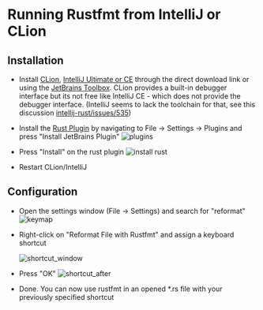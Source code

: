 # Running Rustfmt from IntelliJ or CLion

## Installation

- Install [CLion](https://www.jetbrains.com/clion/), [IntelliJ Ultimate or CE](https://www.jetbrains.com/idea/) through the direct download link or using the [JetBrains Toolbox](https://www.jetbrains.com/toolbox/).
  CLion provides a built-in debugger interface but its not free like IntelliJ CE - which does not provide the debugger interface. (IntelliJ seems to lack the toolchain for that, see this discussion [intellij-rust/issues/535](https://github.com/intellij-rust/intellij-rust/issues/535))
  
- Install the [Rust Plugin](https://intellij-rust.github.io/) by navigating to File -> Settings -> Plugins and press "Install JetBrains Plugin"
  ![plugins](https://user-images.githubusercontent.com/1133787/47240861-f40af680-d3e9-11e8-9b82-cdd5c8d5f5b8.png)

- Press "Install" on the rust plugin
  ![install rust](https://user-images.githubusercontent.com/1133787/47240803-c0c86780-d3e9-11e8-9265-22f735e4d7ed.png)
  
- Restart CLion/IntelliJ

## Configuration

- Open the settings window (File -> Settings) and search for "reformat"
  ![keymap](https://user-images.githubusercontent.com/1133787/47240922-2ae10c80-d3ea-11e8-9d8f-c798d9749240.png)
- Right-click on "Reformat File with Rustfmt" and assign a keyboard shortcut

  ![shortcut_window](https://user-images.githubusercontent.com/1133787/47240981-5b28ab00-d3ea-11e8-882e-8b864164db74.png)
- Press "OK"
  ![shortcut_after](https://user-images.githubusercontent.com/1133787/47241000-6976c700-d3ea-11e8-9342-50ebc2f9f97b.png)
  
- Done. You can now use rustfmt in an opened *.rs file with your previously specified shortcut
